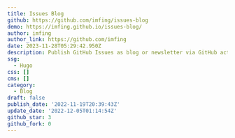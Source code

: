 ```yaml
---
title: Issues Blog
github: https://github.com/imfing/issues-blog
demo: https://imfing.github.io/issues-blog/
author: imfing
author_link: https://github.com/imfing
date: 2023-11-28T05:29:42.950Z
description: Publish GitHub Issues as blog or newsletter via GitHub actions automatically
ssg:
  - Hugo
css: []
cms: []
category:
  - Blog
draft: false
publish_date: '2022-11-19T20:39:43Z'
update_date: '2022-12-05T01:14:54Z'
github_star: 3
github_fork: 0
---
```


